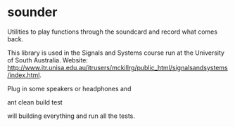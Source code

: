 sounder
=======

Utilities to play functions through the soundcard and record what comes back.

This library is used in the Signals and Systems course run at the University of South Australia.  Website:  http://www.itr.unisa.edu.au/itrusers/mckillrg/public_html/signalsandsystems/index.html.

Plug in some speakers or headphones and

ant clean build test

will building everything and run all the tests.  